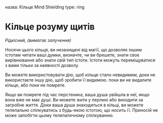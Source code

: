 назва: Кільце Mind Shielding type: ring

# Кільце розуму щитів
_Рідкісний, (вимагає залучення)_

Носячи цього кільця, ви незахищені від магії, що дозволяє іншим істотам читати ваші думки, визначте, чи ви брешете, знати своє вирівнювання або знати свій тип істоти. Істоти можуть переміщуватися з вами тільки за наявності дозволу.

Ви можете використовувати дію, щоб кільце стало невидимим, доки не використаєте іншу дію, щоб зробити її видимою. поки ви не видалите кільце, або поки не помрете.

Якщо ви помрете під час перстеника, ваша душа увійшла в неї, якщо вона вже не має душі. Ви можете жити у перлині або виходити за загробне життя. Доки ваша душа знаходиться в кільці, ви можете телепально спілкуватись з будь-якою істотою, що носить її. Приносій не може запобігти цьому телепатичному спілкуванню. 